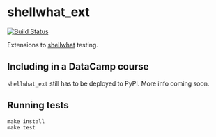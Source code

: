 shellwhat_ext
=============

[![Build Status](https://travis-ci.org/datacamp/shellwhat_ext.svg?branch=master)](https://travis-ci.org/datacamp/sqlwhat_ext)

Extensions to [shellwhat](http://github.com/datacamp/shellwhat) testing.

Including in a DataCamp course
------------------------------

`shellwhat_ext` still has to be deployed to PyPI. More info coming soon.

Running tests
-------------

```
make install
make test
```

